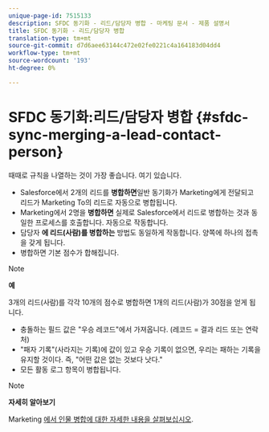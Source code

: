 ```yaml
---
unique-page-id: 7515133
description: SFDC 동기화 - 리드/담당자 병합 - 마케팅 문서 - 제품 설명서
title: SFDC 동기화 - 리드/담당자 병합
translation-type: tm+mt
source-git-commit: d7d6aee63144c472e02fe0221c4a164183d04dd4
workflow-type: tm+mt
source-wordcount: '193'
ht-degree: 0%

---
```



# SFDC 동기화:리드/담당자 병합 {#sfdc-sync-merging-a-lead-contact-person}

때때로 규칙을 나열하는 것이 가장 좋습니다. 여기 있습니다.

* Salesforce에서 2개의 리드를 **병합하면**&#x200B;일반 동기화가 Marketing에게 전달되고 리드가 Marketing To의 리드로 자동으로 병합됩니다.
* Marketing에서 2명을 **병합하면** 실제로 Salesforce에서 리드로 병합하는 것과 동일한 프로세스를 호출합니다. 자동으로 작동합니다.
* 담당자 **에 리드(사람)를 병합하는** 방법도 동일하게 작동합니다. 양쪽에 하나의 접촉을 갖게 됩니다.
* 병합하면 기본 점수가 합해집니다.

>[!NOTE]
>
>**예**
>
>3개의 리드(사람)를 각각 10개의 점수로 병합하면 1개의 리드(사람)가 30점을 얻게 됩니다.

* 충돌하는 필드 값은 &quot;우승 레코드&quot;에서 가져옵니다. (레코드 = 결과 리드 또는 연락처)
* &quot;패자 기록&quot;(사라지는 기록)에 값이 있고 우승 기록이 없으면, 우리는 패하는 기록을 유지할 것이다. 즉, &quot;어떤 값은 없는 것보다 낫다.&quot;
* 모든 활동 로그 항목이 병합됩니다.

>[!NOTE]
>
>**자세히 알아보기**
>
>Marketing [에서 인물 병합에 대한 자세한 내용을 살펴보십시오](../../../../product-docs/core-marketo-concepts/smart-lists-and-static-lists/managing-people-in-smart-lists/find-and-merge-duplicate-people.md).

